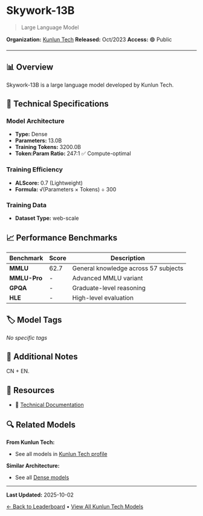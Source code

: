 # Skywork-13B

> Large Language Model

**Organization:** [Kunlun Tech](../../labs/kunlun-tech.md)
**Released:** Oct/2023
**Access:** 🟢 Public

---

## 📊 Overview

Skywork-13B is a large language model developed by Kunlun Tech.

## 🔧 Technical Specifications

### Model Architecture
- **Type:** Dense
- **Parameters:** 13.0B
- **Training Tokens:** 3200.0B
- **Token:Param Ratio:** 247:1 ✅ Compute-optimal

### Training Efficiency
- **ALScore:** 0.7 (Lightweight)
- **Formula:** √(Parameters × Tokens) ÷ 300

### Training Data
- **Dataset Type:** web-scale

## 📈 Performance Benchmarks

| Benchmark | Score | Description |
|-----------|-------|-------------|
| **MMLU** | 62.7 | General knowledge across 57 subjects |
| **MMLU-Pro** | - | Advanced MMLU variant |
| **GPQA** | - | Graduate-level reasoning |
| **HLE** | - | High-level evaluation |

## 🏷️ Model Tags

_No specific tags_

## 📝 Additional Notes

CN + EN.

## 🔗 Resources

- 📄 [Technical Documentation](https://arxiv.org/abs/2310.19341)

## 🔍 Related Models

**From Kunlun Tech:**
- See all models in [Kunlun Tech profile](../../labs/kunlun-tech.md)

**Similar Architecture:**
- See all [Dense models](../../architectures/dense.md)

---

**Last Updated:** 2025-10-02

[← Back to Leaderboard](../../README.md) • [View All Kunlun Tech Models](../../labs/kunlun-tech.md)
